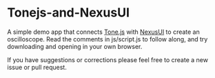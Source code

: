 # Tonejs-and-NexusUI

A simple demo app that connects [Tone.js](https://github.com/Tonejs/Tone.js/) with [NexusUI](https://github.com/nexus-js/ui/) to create an oscilloscope. Read the comments in js/script.js to follow along, and try downloading and opening in your own browser.

If you have suggestions or corrections please feel free to create a new issue or pull request.